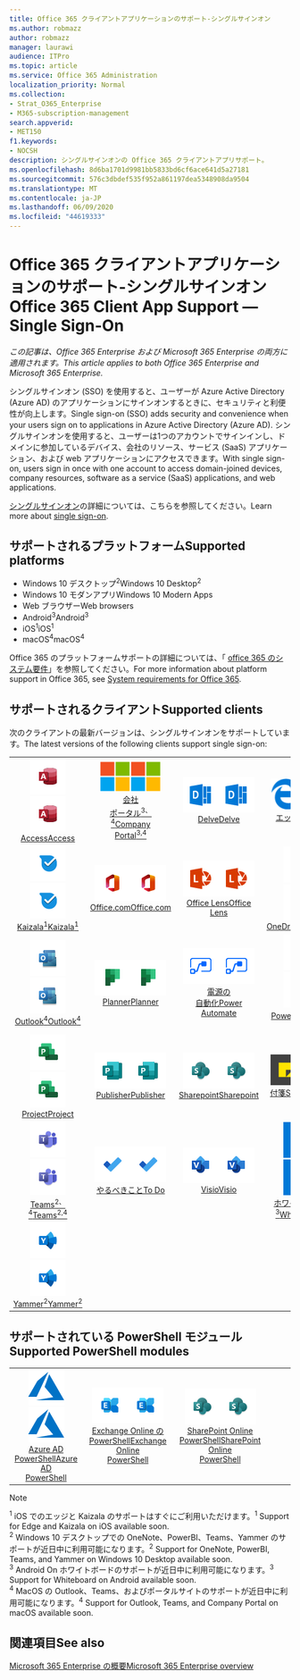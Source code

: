 ```yaml
---
title: Office 365 クライアントアプリケーションのサポート-シングルサインオン
ms.author: robmazz
author: robmazz
manager: laurawi
audience: ITPro
ms.topic: article
ms.service: Office 365 Administration
localization_priority: Normal
ms.collection:
- Strat_O365_Enterprise
- M365-subscription-management
search.appverid:
- MET150
f1.keywords:
- NOCSH
description: シングルサインオンの Office 365 クライアントアプリサポート。
ms.openlocfilehash: 8d6ba1701d9981bb5833bd6cf6ace641d5a27181
ms.sourcegitcommit: 576c3dbdef535f952a861197dea5348908da9504
ms.translationtype: MT
ms.contentlocale: ja-JP
ms.lasthandoff: 06/09/2020
ms.locfileid: "44619333"
---
```

# <a name="office-365-client-app-support--single-sign-on"></a><span data-ttu-id="eaa70-103">Office 365 クライアントアプリケーションのサポート-シングルサインオン</span><span class="sxs-lookup"><span data-stu-id="eaa70-103">Office 365 Client App Support — Single Sign-On</span></span>

<span data-ttu-id="eaa70-104">*この記事は、Office 365 Enterprise および Microsoft 365 Enterprise の両方に適用されます。*</span><span class="sxs-lookup"><span data-stu-id="eaa70-104">*This article applies to both Office 365 Enterprise and Microsoft 365 Enterprise.*</span></span>

<span data-ttu-id="eaa70-105">シングルサインオン (SSO) を使用すると、ユーザーが Azure Active Directory (Azure AD) のアプリケーションにサインオンするときに、セキュリティと利便性が向上します。</span><span class="sxs-lookup"><span data-stu-id="eaa70-105">Single sign-on (SSO) adds security and convenience when your users sign on to applications in Azure Active Directory (Azure AD).</span></span> <span data-ttu-id="eaa70-106">シングルサインオンを使用すると、ユーザーは1つのアカウントでサインインし、ドメインに参加しているデバイス、会社のリソース、サービス (SaaS) アプリケーション、および web アプリケーションにアクセスできます。</span><span class="sxs-lookup"><span data-stu-id="eaa70-106">With single sign-on, users sign in once with one account to access domain-joined devices, company resources, software as a service (SaaS) applications, and web applications.</span></span>

<span data-ttu-id="eaa70-107">[シングルサインオン](https://docs.microsoft.com/azure/active-directory/manage-apps/what-is-single-sign-on)の詳細については、こちらを参照してください。</span><span class="sxs-lookup"><span data-stu-id="eaa70-107">Learn more about [single sign-on](https://docs.microsoft.com/azure/active-directory/manage-apps/what-is-single-sign-on).</span></span>

## <a name="supported-platforms"></a><span data-ttu-id="eaa70-108">サポートされるプラットフォーム</span><span class="sxs-lookup"><span data-stu-id="eaa70-108">Supported platforms</span></span>

 - <span data-ttu-id="eaa70-109">Windows 10 デスクトップ<sup>2</sup></span><span class="sxs-lookup"><span data-stu-id="eaa70-109">Windows 10 Desktop<sup>2</sup></span></span>
 - <span data-ttu-id="eaa70-110">Windows 10 モダンアプリ</span><span class="sxs-lookup"><span data-stu-id="eaa70-110">Windows 10 Modern Apps</span></span>
 - <span data-ttu-id="eaa70-111">Web ブラウザー</span><span class="sxs-lookup"><span data-stu-id="eaa70-111">Web browsers</span></span>
 - <span data-ttu-id="eaa70-112">Android<sup>3</sup></span><span class="sxs-lookup"><span data-stu-id="eaa70-112">Android<sup>3</sup></span></span>
 - <span data-ttu-id="eaa70-113">iOS<sup>1</sup></span><span class="sxs-lookup"><span data-stu-id="eaa70-113">iOS<sup>1</sup></span></span>
 - <span data-ttu-id="eaa70-114">macOS<sup>4</sup></span><span class="sxs-lookup"><span data-stu-id="eaa70-114">macOS<sup>4</sup></span></span>

<span data-ttu-id="eaa70-115">Office 365 のプラットフォームサポートの詳細については、「 [office 365 のシステム要件](https://products.office.com/office-system-requirements)」を参照してください。</span><span class="sxs-lookup"><span data-stu-id="eaa70-115">For more information about platform support in Office 365, see [System requirements for Office 365](https://products.office.com/office-system-requirements).</span></span>

## <a name="supported-clients"></a><span data-ttu-id="eaa70-116">サポートされるクライアント</span><span class="sxs-lookup"><span data-stu-id="eaa70-116">Supported clients</span></span>

<span data-ttu-id="eaa70-117">次のクライアントの最新バージョンは、シングルサインオンをサポートしています。</span><span class="sxs-lookup"><span data-stu-id="eaa70-117">The latest versions of the following clients support single sign-on:</span></span>

| | | | | | |
|:---:|:---:|:---:|:---:|:---:|:---:|
| <span data-ttu-id="eaa70-118">![Access アイコン](media/o365-access-64x64.png)</span><span class="sxs-lookup"><span data-stu-id="eaa70-118">![Access icon](media/o365-access-64x64.png)</span></span> <br> [<span data-ttu-id="eaa70-119">Access</span><span class="sxs-lookup"><span data-stu-id="eaa70-119">Access</span></span>](https://products.office.com/access) | <span data-ttu-id="eaa70-120">![会社のポータルのアイコン](media/o365-microsoft-64x64.png)</span><span class="sxs-lookup"><span data-stu-id="eaa70-120">![Company portal icon](media/o365-microsoft-64x64.png)</span></span> <br> [<span data-ttu-id="eaa70-121">会社 <br> ポータル<sup>3、4</sup></span><span class="sxs-lookup"><span data-stu-id="eaa70-121">Company <br> Portal<sup>3,4</sup> </span></span>](https://docs.microsoft.com/intune-user-help/sign-in-to-the-company-portal) | <span data-ttu-id="eaa70-122">![Delve アイコン](media/o365-delve-64x64.png)</span><span class="sxs-lookup"><span data-stu-id="eaa70-122">![Delve icon](media/o365-delve-64x64.png)</span></span> <br> [<span data-ttu-id="eaa70-123">Delve</span><span class="sxs-lookup"><span data-stu-id="eaa70-123">Delve</span></span>](https://products.office.com/business/intelligent-search) | <span data-ttu-id="eaa70-124">![エッジアイコン](media/o365-edge-64x64.png)</span><span class="sxs-lookup"><span data-stu-id="eaa70-124">![Edge icon](media/o365-edge-64x64.png)</span></span> <br> [<span data-ttu-id="eaa70-125">エッジ<sup>1</sup></span><span class="sxs-lookup"><span data-stu-id="eaa70-125">Edge<sup>1</sup></span></span>](https://www.microsoft.com/windows/microsoft-edge) | <span data-ttu-id="eaa70-126">![Excel アイコン](media/o365-excel-64x64.png)</span><span class="sxs-lookup"><span data-stu-id="eaa70-126">![Excel icon](media/o365-excel-64x64.png)</span></span> <br> [<span data-ttu-id="eaa70-127">Excel</span><span class="sxs-lookup"><span data-stu-id="eaa70-127">Excel</span></span>](https://products.office.com/excel) 
| <span data-ttu-id="eaa70-128">![Kaizala アイコン](media/o365-kaizala-64x64.png)</span><span class="sxs-lookup"><span data-stu-id="eaa70-128">![Kaizala icon](media/o365-kaizala-64x64.png)</span></span> <br> [<span data-ttu-id="eaa70-129">Kaizala<sup>1</sup></span><span class="sxs-lookup"><span data-stu-id="eaa70-129">Kaizala<sup>1</sup></span></span>](https://products.office.com/en/business/microsoft-kaizala) | <span data-ttu-id="eaa70-130">![Office.com アイコン](media/o365-office-64x64.png)</span><span class="sxs-lookup"><span data-stu-id="eaa70-130">![Office.com icon](media/o365-office-64x64.png)</span></span> <br> [<span data-ttu-id="eaa70-131">Office.com</span><span class="sxs-lookup"><span data-stu-id="eaa70-131">Office.com</span></span>](https://www.office.com/) | <span data-ttu-id="eaa70-132">![レンズアイコン](media/o365-lens-64x64.png)</span><span class="sxs-lookup"><span data-stu-id="eaa70-132">![Lens icon](media/o365-lens-64x64.png)</span></span> <br> [<span data-ttu-id="eaa70-133">Office Lens</span><span class="sxs-lookup"><span data-stu-id="eaa70-133">Office Lens</span></span>](https://www.microsoft.com/p/office-lens/9wzdncrfj3t8?activetab=pivot%3Aoverviewtab) | <span data-ttu-id="eaa70-134">![OneDrive for Business アイコン](media/o365-OneDrive-64x64.png)</span><span class="sxs-lookup"><span data-stu-id="eaa70-134">![OneDrive for Business icon](media/o365-OneDrive-64x64.png)</span></span> <br> [<span data-ttu-id="eaa70-135">OneDrive</span><span class="sxs-lookup"><span data-stu-id="eaa70-135">OneDrive</span></span>](https://products.office.com/onedrive-for-business/online-cloud-storage) | <span data-ttu-id="eaa70-136">![OneNote アイコン](media/o365-OneNote-64x64.png)</span><span class="sxs-lookup"><span data-stu-id="eaa70-136">![OneNote icon](media/o365-OneNote-64x64.png)</span></span> <br> [<span data-ttu-id="eaa70-137">OneNote<sup>2</sup></span><span class="sxs-lookup"><span data-stu-id="eaa70-137">OneNote<sup>2</sup></span></span>](https://products.office.com/onenote) 
| <span data-ttu-id="eaa70-138">![Outlook アイコン](media/o365-outlook-64x64.png)</span><span class="sxs-lookup"><span data-stu-id="eaa70-138">![Outlook icon](media/o365-outlook-64x64.png)</span></span> <br> [<span data-ttu-id="eaa70-139">Outlook<sup>4</sup></span><span class="sxs-lookup"><span data-stu-id="eaa70-139">Outlook<sup>4</sup></span></span>](https://products.office.com/outlook) | <span data-ttu-id="eaa70-140">![Planner アイコン](media/o365-planner-64x64.png)</span><span class="sxs-lookup"><span data-stu-id="eaa70-140">![Planner icon](media/o365-planner-64x64.png)</span></span> <br> [<span data-ttu-id="eaa70-141">Planner</span><span class="sxs-lookup"><span data-stu-id="eaa70-141">Planner</span></span>](https://products.office.com/business/task-management-software) | <span data-ttu-id="eaa70-142">![電源の自動化アイコン](media/o365-flow-64x64.png)</span><span class="sxs-lookup"><span data-stu-id="eaa70-142">![Power Automate icon](media/o365-flow-64x64.png)</span></span> <br> [<span data-ttu-id="eaa70-143">電源の <br> 自動化</span><span class="sxs-lookup"><span data-stu-id="eaa70-143">Power <br> Automate</span></span>](https://flow.microsoft.com) | <span data-ttu-id="eaa70-144">![PowerBI アイコン](media/o365-powerbi-64x64.png)</span><span class="sxs-lookup"><span data-stu-id="eaa70-144">![PowerBI icon](media/o365-powerbi-64x64.png)</span></span> <br> [<span data-ttu-id="eaa70-145">Power BI<sup>2</sup></span><span class="sxs-lookup"><span data-stu-id="eaa70-145">Power BI<sup>2</sup></span></span>](https://powerbi.microsoft.com)| <span data-ttu-id="eaa70-146">![PowerPoint アイコン](media/o365-powerpoint-64x64.png)</span><span class="sxs-lookup"><span data-stu-id="eaa70-146">![PowerPoint icon](media/o365-powerpoint-64x64.png)</span></span> <br> [<span data-ttu-id="eaa70-147">PowerPoint</span><span class="sxs-lookup"><span data-stu-id="eaa70-147">PowerPoint</span></span>](https://products.office.com/powerpoint) 
| <span data-ttu-id="eaa70-148">![Project アイコン](media/o365-project-64x64.png)</span><span class="sxs-lookup"><span data-stu-id="eaa70-148">![Project icon](media/o365-project-64x64.png)</span></span> <br> [<span data-ttu-id="eaa70-149">Project</span><span class="sxs-lookup"><span data-stu-id="eaa70-149">Project</span></span>](https://products.office.com/project) | <span data-ttu-id="eaa70-150">![Publisher アイコン](media/o365-publisher-64x64.png)</span><span class="sxs-lookup"><span data-stu-id="eaa70-150">![Publisher icon](media/o365-publisher-64x64.png)</span></span> <br> [<span data-ttu-id="eaa70-151">Publisher</span><span class="sxs-lookup"><span data-stu-id="eaa70-151">Publisher</span></span>](https://products.office.com/publisher) | <span data-ttu-id="eaa70-152">![SharePoint アイコン](media/o365-sharepoint-64x64.png)</span><span class="sxs-lookup"><span data-stu-id="eaa70-152">![SharePoint icon](media/o365-sharepoint-64x64.png)</span></span> <br> [<span data-ttu-id="eaa70-153">Sharepoint</span><span class="sxs-lookup"><span data-stu-id="eaa70-153">Sharepoint</span></span>](https://products.office.com/sharepoint) | <span data-ttu-id="eaa70-154">![付箋アイコン](media/o365-stickynotes-64x64.png)</span><span class="sxs-lookup"><span data-stu-id="eaa70-154">![Sticky Notes icon](media/o365-stickynotes-64x64.png)</span></span> <br> [<span data-ttu-id="eaa70-155">付箋</span><span class="sxs-lookup"><span data-stu-id="eaa70-155">Sticky Notes</span></span>](https://www.microsoft.com/p/microsoft-sticky-notes/9nblggh4qghw)  | <span data-ttu-id="eaa70-156">![Sway アイコン](media/o365-sway-64x64.png)</span><span class="sxs-lookup"><span data-stu-id="eaa70-156">![Sway icon](media/o365-sway-64x64.png)</span></span> <br> [<span data-ttu-id="eaa70-157">Sway</span><span class="sxs-lookup"><span data-stu-id="eaa70-157">Sway</span></span>](https://sway.com) 
| <span data-ttu-id="eaa70-158">![Teams アイコン](media/o365-teams-64x64.png)</span><span class="sxs-lookup"><span data-stu-id="eaa70-158">![Teams icon](media/o365-teams-64x64.png)</span></span> <br> [<span data-ttu-id="eaa70-159">Teams<sup>2、4</sup></span><span class="sxs-lookup"><span data-stu-id="eaa70-159">Teams<sup>2,4</sup></span></span>](https://products.office.com/microsoft-teams/group-chat-software) | <span data-ttu-id="eaa70-160">![To Do アイコン](media/o365-todo-64x64.png)</span><span class="sxs-lookup"><span data-stu-id="eaa70-160">![To Do icon](media/o365-todo-64x64.png)</span></span> <br> [<span data-ttu-id="eaa70-161">やるべきこと</span><span class="sxs-lookup"><span data-stu-id="eaa70-161">To Do</span></span>](https://todo.microsoft.com) | <span data-ttu-id="eaa70-162">![Visio アイコン](media/o365-visio-64x64.png)</span><span class="sxs-lookup"><span data-stu-id="eaa70-162">![Visio icon](media/o365-visio-64x64.png)</span></span> <br> [<span data-ttu-id="eaa70-163">Visio</span><span class="sxs-lookup"><span data-stu-id="eaa70-163">Visio</span></span>](https://products.office.com/visio/flowchart-software) | <span data-ttu-id="eaa70-164">![Whiteboard アイコン](media/o365-whiteboard-64x64.png)</span><span class="sxs-lookup"><span data-stu-id="eaa70-164">![Whiteboard icon](media/o365-whiteboard-64x64.png)</span></span> <br> [<span data-ttu-id="eaa70-165">ホワイトボード<sup>3</sup></span><span class="sxs-lookup"><span data-stu-id="eaa70-165">Whiteboard<sup>3</sup></span></span>](https://whiteboard.microsoft.com/) | <span data-ttu-id="eaa70-166">![Word アイコン](media/o365-word-64x64.png)</span><span class="sxs-lookup"><span data-stu-id="eaa70-166">![Word icon](media/o365-word-64x64.png)</span></span> <br> [<span data-ttu-id="eaa70-167">Word</span><span class="sxs-lookup"><span data-stu-id="eaa70-167">Word</span></span>](https://products.office.com/word) 
| <span data-ttu-id="eaa70-168">![Yammer アイコン](media/o365-yammer-64x64.png)</span><span class="sxs-lookup"><span data-stu-id="eaa70-168">![Yammer icon](media/o365-yammer-64x64.png)</span></span> <br> [<span data-ttu-id="eaa70-169">Yammer<sup>2</sup></span><span class="sxs-lookup"><span data-stu-id="eaa70-169">Yammer<sup>2</sup></span></span>](https://products.office.com/yammer/yammer-overview) |

## <a name="supported-powershell-modules"></a><span data-ttu-id="eaa70-170">サポートされている PowerShell モジュール</span><span class="sxs-lookup"><span data-stu-id="eaa70-170">Supported PowerShell modules</span></span>

| | | | | | |
|:---:|:---:|:---:|:---:|:---:|:---:|
| <span data-ttu-id="eaa70-171">![Azure アイコン](media/o365-azure-64x64.png)</span><span class="sxs-lookup"><span data-stu-id="eaa70-171">![Azure icon](media/o365-azure-64x64.png)</span></span> <br> [<span data-ttu-id="eaa70-172">Azure AD <br> PowerShell</span><span class="sxs-lookup"><span data-stu-id="eaa70-172">Azure AD <br> PowerShell</span></span>](https://docs.microsoft.com/powershell/azure/active-directory/overview?view=azureadps-2.0) | <span data-ttu-id="eaa70-173">![Exchange アイコン](media/o365-exchange-64x64.png)</span><span class="sxs-lookup"><span data-stu-id="eaa70-173">![Exchange icon](media/o365-exchange-64x64.png)</span></span> <br> [<span data-ttu-id="eaa70-174">Exchange Online の <br> PowerShell</span><span class="sxs-lookup"><span data-stu-id="eaa70-174">Exchange Online <br> PowerShell</span></span>](https://docs.microsoft.com/powershell/exchange/exchange-online/exchange-online-powershell?view=exchange-ps) | <span data-ttu-id="eaa70-175">![SharePoint アイコン](media/o365-sharepoint-64x64.png)</span><span class="sxs-lookup"><span data-stu-id="eaa70-175">![SharePoint icon](media/o365-sharepoint-64x64.png)</span></span> <br> [<span data-ttu-id="eaa70-176">SharePoint Online <br> PowerShell</span><span class="sxs-lookup"><span data-stu-id="eaa70-176">SharePoint Online <br> PowerShell</span></span>](https://docs.microsoft.com/powershell/sharepoint/sharepoint-online/connect-sharepoint-online)

> [!NOTE]
> <span data-ttu-id="eaa70-177"><sup>1</sup> iOS でのエッジと Kaizala のサポートはすぐにご利用いただけます。</span><span class="sxs-lookup"><span data-stu-id="eaa70-177"><sup>1</sup> Support for Edge and Kaizala on iOS available soon.</span></span> <br>
> <span data-ttu-id="eaa70-178"><sup>2</sup> Windows 10 デスクトップでの OneNote、PowerBI、Teams、Yammer のサポートが近日中に利用可能になります。</span><span class="sxs-lookup"><span data-stu-id="eaa70-178"><sup>2</sup> Support for OneNote, PowerBI, Teams, and Yammer on Windows 10 Desktop available soon.</span></span> <br>
> <span data-ttu-id="eaa70-179"><sup>3</sup> Android On ホワイトボードのサポートが近日中に利用可能になります。</span><span class="sxs-lookup"><span data-stu-id="eaa70-179"><sup>3</sup> Support for Whiteboard on Android available soon.</span></span> <br>
> <span data-ttu-id="eaa70-180"><sup>4</sup> MacOS の Outlook、Teams、およびポータルサイトのサポートが近日中に利用可能になります。</span><span class="sxs-lookup"><span data-stu-id="eaa70-180"><sup>4</sup> Support for Outlook, Teams, and Company Portal on macOS available soon.</span></span> <br>

## <a name="see-also"></a><span data-ttu-id="eaa70-181">関連項目</span><span class="sxs-lookup"><span data-stu-id="eaa70-181">See also</span></span>

[<span data-ttu-id="eaa70-182">Microsoft 365 Enterprise の概要</span><span class="sxs-lookup"><span data-stu-id="eaa70-182">Microsoft 365 Enterprise overview</span></span>](https://docs.microsoft.com/microsoft-365/enterprise/microsoft-365-overview)

